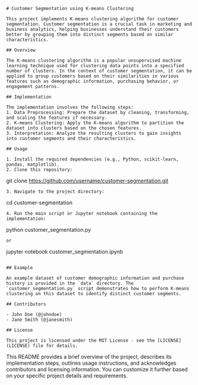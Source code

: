 
```
# Customer Segmentation using K-means Clustering

This project implements K-means clustering algorithm for customer segmentation. Customer segmentation is a crucial task in marketing and business analytics, helping businesses understand their customers better by grouping them into distinct segments based on similar characteristics.

## Overview

The K-means clustering algorithm is a popular unsupervised machine learning technique used for clustering data points into a specified number of clusters. In the context of customer segmentation, it can be applied to group customers based on their similarities in various features such as demographic information, purchasing behavior, or engagement patterns.

## Implementation

The implementation involves the following steps:
1. Data Preprocessing: Prepare the dataset by cleaning, transforming, and scaling the features if necessary.
2. K-means Clustering: Apply the K-means algorithm to partition the dataset into clusters based on the chosen features.
3. Interpretation: Analyze the resulting clusters to gain insights into customer segments and their characteristics.

## Usage

1. Install the required dependencies (e.g., Python, scikit-learn, pandas, matplotlib).
2. Clone this repository:
   ```
   git clone https://github.com/username/customer-segmentation.git
   ```
3. Navigate to the project directory:
   ```
   cd customer-segmentation
   ```
4. Run the main script or Jupyter notebook containing the implementation:
   ```
   python customer_segmentation.py
   ```
   or
   ```
   jupyter notebook customer_segmentation.ipynb
   ```

## Example

An example dataset of customer demographic information and purchase history is provided in the `data` directory. The `customer_segmentation.py` script demonstrates how to perform K-means clustering on this dataset to identify distinct customer segments.

## Contributors

- John Doe (@johndoe)
- Jane Smith (@janesmith)

## License

This project is licensed under the MIT License - see the [LICENSE](LICENSE) file for details.
```

This README provides a brief overview of the project, describes its implementation steps, outlines usage instructions, and acknowledges contributors and licensing information. You can customize it further based on your specific project details and requirements.

